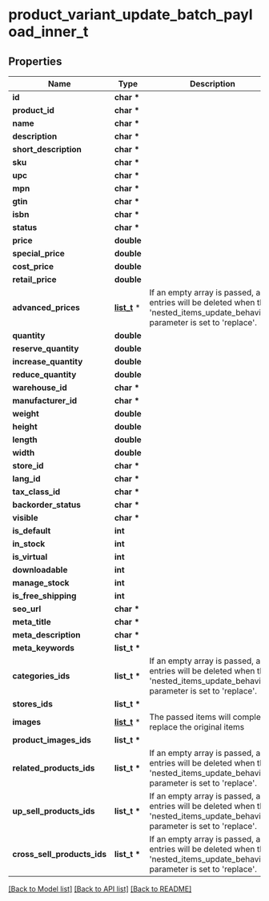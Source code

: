 # product_variant_update_batch_payload_inner_t

## Properties
Name | Type | Description | Notes
------------ | ------------- | ------------- | -------------
**id** | **char \*** |  | 
**product_id** | **char \*** |  | 
**name** | **char \*** |  | [optional] 
**description** | **char \*** |  | [optional] 
**short_description** | **char \*** |  | [optional] 
**sku** | **char \*** |  | [optional] 
**upc** | **char \*** |  | [optional] 
**mpn** | **char \*** |  | [optional] 
**gtin** | **char \*** |  | [optional] 
**isbn** | **char \*** |  | [optional] 
**status** | **char \*** |  | [optional] 
**price** | **double** |  | [optional] 
**special_price** | **double** |  | [optional] 
**cost_price** | **double** |  | [optional] 
**retail_price** | **double** |  | [optional] 
**advanced_prices** | [**list_t**](product_update_batch_payload_inner_advanced_prices_inner.md) \* | If an empty array is passed, all entries will be deleted when the &#39;nested_items_update_behaviour&#39; parameter is set to &#39;replace&#39;. | [optional] 
**quantity** | **double** |  | [optional] 
**reserve_quantity** | **double** |  | [optional] 
**increase_quantity** | **double** |  | [optional] 
**reduce_quantity** | **double** |  | [optional] 
**warehouse_id** | **char \*** |  | [optional] 
**manufacturer_id** | **char \*** |  | [optional] 
**weight** | **double** |  | [optional] 
**height** | **double** |  | [optional] 
**length** | **double** |  | [optional] 
**width** | **double** |  | [optional] 
**store_id** | **char \*** |  | [optional] 
**lang_id** | **char \*** |  | [optional] 
**tax_class_id** | **char \*** |  | [optional] 
**backorder_status** | **char \*** |  | [optional] 
**visible** | **char \*** |  | [optional] 
**is_default** | **int** |  | [optional] 
**in_stock** | **int** |  | [optional] 
**is_virtual** | **int** |  | [optional] 
**downloadable** | **int** |  | [optional] 
**manage_stock** | **int** |  | [optional] 
**is_free_shipping** | **int** |  | [optional] 
**seo_url** | **char \*** |  | [optional] 
**meta_title** | **char \*** |  | [optional] 
**meta_description** | **char \*** |  | [optional] 
**meta_keywords** | **list_t \*** |  | [optional] 
**categories_ids** | **list_t \*** | If an empty array is passed, all entries will be deleted when the &#39;nested_items_update_behaviour&#39; parameter is set to &#39;replace&#39;. | [optional] 
**stores_ids** | **list_t \*** |  | [optional] 
**images** | [**list_t**](product_add_batch_payload_inner_images_inner.md) \* | The passed items will completely replace the original items | [optional] 
**product_images_ids** | **list_t \*** |  | [optional] 
**related_products_ids** | **list_t \*** | If an empty array is passed, all entries will be deleted when the &#39;nested_items_update_behaviour&#39; parameter is set to &#39;replace&#39;. | [optional] 
**up_sell_products_ids** | **list_t \*** | If an empty array is passed, all entries will be deleted when the &#39;nested_items_update_behaviour&#39; parameter is set to &#39;replace&#39;. | [optional] 
**cross_sell_products_ids** | **list_t \*** | If an empty array is passed, all entries will be deleted when the &#39;nested_items_update_behaviour&#39; parameter is set to &#39;replace&#39;. | [optional] 

[[Back to Model list]](../README.md#documentation-for-models) [[Back to API list]](../README.md#documentation-for-api-endpoints) [[Back to README]](../README.md)


